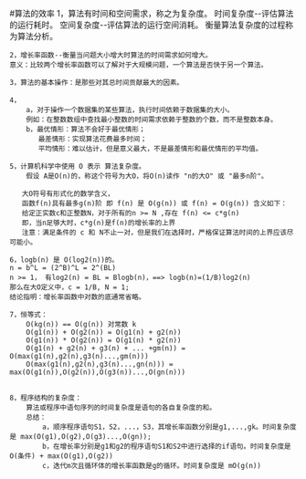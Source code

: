 #算法的效率
    1，算法有时间和空间需求，称之为复杂度。
        时间复杂度--评估算法的运行耗时。
        空间复杂度--评估算法的运行空间消耗。
    衡量算法复杂度的过程称为算法分析。
    
    2，增长率函数--衡量当问题大小增大时算法的时间需求如何增大。
    意义：比较两个增长率函数可以了解对于大规模问题，一个算法是否快于另一个算法。
    
    3，算法的基本操作：是那些对其总时间贡献最大的因素。
    
    4，
        a，对于操作一个数据集的某些算法，执行时间依赖于数据集的大小。
        例如：在整数数组中查找最小整数的时间需求依赖于整数的个数，而不是整数本身。
        b，最优情形：算法不会好于最优情形；
           最差情形：实现算法花费最多时间；
           平均情形：难以估计，但是意义最大，不是最差情形和最优情形的平均值。
    
    5，计算机科学中使用 O 表示 算法复杂度。
        假设 A是O(n)的，称这个符号为大O，将O(n)读作 "n的大O" 或 "最多n阶"。
       
       大O符号有形式化的数学含义，
       函数f(n)具有最多g(n)阶 即 f(n) 是 O(g(n)) 或 f(n) = O(g(n)) 含义如下：
       给定正实数c和正整数N，对于所有的n >= N ,存在 f(n) <= c*g(n)
       即，当n足够大时，c*g(n)是f(n)的增长率的上界
       注意：满足条件的 c 和 N不止一对，但是我们在选择时，严格保证算法时间的上界应该尽可能小。
              
    6，logb(n) 是 O(log2(n))的。
    n = b^L = (2^B)^L = 2^(BL)
    n >= 1， 有log2(n) = BL = Blogb(n)，==> logb(n)=(1/B)log2(n)
    那么在大O定义中，c = 1/B, N = 1;
    结论指明：增长率函数中对数的底通常省略。
    
    7，恒等式：
        O(kg(n)) == O(g(n)) 对常数 k
        O(g1(n)) + O(g2(n)) = O(g1(n) + g2(n)) 
        O(g1(n)) * O(g2(n)) = O(g1(n) * g2(n)) 
        O(g1(n) + g2(n) + g3(n) + ... +gm(n)) = O(max(g1(n),g2(n),g3(n)...,gm(n)))
        O(max(g1(n),g2(n),g3(n)...,gn(n))) = max(O(g1(n)),O(g2(n)),O(g3(n))...,O(gn(n))) 
   
       
    8，程序结构的复杂度：
        算法或程序中语句序列的时间复杂度是语句的各自复杂度的和。
        总结：
            a，顺序程序语句S1，S2，...，S3，其增长率函数分别是g1,...,gk。时间复杂度是 max(O(g1),O(g2),O(g3)...,O(gn));
            b，在增长率分别是g1和g2的程序语句S1和S2中进行选择的if语句。时间复杂度是 O(条件) + max(O(g1),O(g2))
            c，迭代m次且循环体的增长率函数是g的循环。时间复杂度是 mO(g(n))
        
    
    